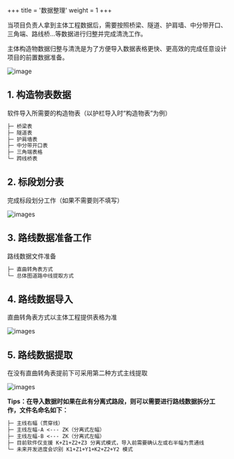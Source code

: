 +++
title = '数据整理'
weight = 1
+++

当项目负责人拿到主体工程数据后，需要按照桥梁、隧道、护肩墙、中分带开口、三角端、路线桥...等数据进行归整并完成清洗工作。

主体构造物数据归整与清洗是为了方便导入数据表格更快、更高效的完成任意设计项目的前置数据准备。

![image](/img/docs/data/structuretable.png)

## 1. 构造物表数据

软件导入所需要的构造物表（以护栏导入时“构造物表”为例）

```txt
├─ 桥梁表
├─ 隧道表
├─ 护肩墙表
├─ 中分带开口表
├─ 三角端表格
└─ 跨线桥表
```

## 2. 标段划分表

完成标段划分工作（如果不需要则不填写）

![images](/img/docs/data/biddingsection.png)

## 3. 路线数据准备工作

路线数据文件准备

```txt
├─ 直曲转角表方式
└─ 总体图道路中线提取方式
```

## 4. 路线数据导入

直曲转角表方式以主体工程提供表格为准

![images](/img/docs/data/curvedtable.png)

## 5. 路线数据提取

在没有直曲转角表提前下可采用第二种方式主线提取

![images](/img/docs/data/roadtouch.png)

**Tips：在导入数据时如果在此有分离式路段，则可以需要进行路线数据拆分工作，文件名命名如下：**

```txt
├─ 主线右幅（贯穿线）
├─ 主线左幅-A <--- ZK（分离式左幅）
├─ 主线左幅-B <--- ZK（分离式左幅）
├─ 目前软件仅支援 K+Z1+Z2+Z3 分离式模式，导入前需要确认左或右半幅为贯通线
└─ 未来开发进度会识别 K1+Z1+Y1+K2+Z2+Y2 模式
```
